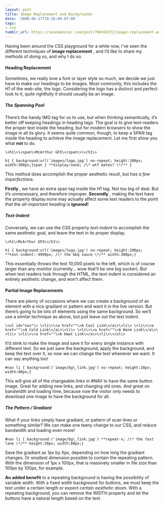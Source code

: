 ```yaml
---
layout: post
title: Image Replacement and Backgrounds
date: '2008-06-17T10:26:00-07:00'
tags:
- css
tumblr_url: https://seanmonstar.com/post/706943372/image-replacement-and-backgrounds
---
```

Having been around the CSS playground for a while now, I’ve seen the different techniques of **image replacement** , and I’d like to share my methods of doing so, and why I do so.

#### Heading Replacement

Sometimes, we really love a font or layer style so much, we decide we just have to make our headings to be images. Most commonly, this includes the H1 of the web-site, the logo. Considering the logo has a distinct and perfect look to it, quite rightfully it should usually be an image.

##### The Spanning Pool

There’s the handy IMG tag for us to use, but when thinking semantically, it’s better off keeping headings in heading tags. The goal is to give text-readers the proper text inside the heading, but for modern browsers to show the image in all its glory. It seems quite common, though, to keep a SPAN tag inside the heading to achieve the image replacement. Let me first show you what **not** to do.

    \<h1\>\<span\>McArthur GFX\</span\>\</h1\>

    h1 { background:url('images/logo.jpg') no-repeat; height:100px; width:300px;}span { **display:none; /\* wtf mates? \*/** }

This method does accomplish the proper aesthetic result, but _has a few imperfections_.

**Firstly** , we have an extra span tag inside the H1 tag. Not too big of deal. But it’s unnecessary, and therefore improper. **Secondly** , making the text have the property display:none may actually affect some text readers to the point that the _all-important heading_ is **ignored!**

##### Text-Indent

Conversely, we can use the CSS property _text-indent_ to accomplish the same aesthetic goal, and leave the text in its proper display.

    \<h1\>McArthur GFX\</h1\>

    h1 { background:url('images/logo.jpg') no-repeat; height:100px; **text-indent:-9999px; /\* the bbq sauce \*/** width:300px;}

This essentially throws the text 10,000 pixels to the left, which is of course larger than any monitor (currently… wow that’ll be one big sucker). But when text readers look through the HTML, the text-indent is considered an entirely aesthetic change, and won’t affect them.

#### Partial Image Replacements

There are plenty of occasions where we can create a background of an element with a nice gradiant or pattern and want it in the live version. But there’s going to be lots of elements using the same background. So we’ll use a similar technique as above, but just leave out the text indent.

    \<ul id="nav"\> \<li\>\<a href=""\>A Cool Link\</a\>\<li\> \<li\>\<a href=""\>A Cold Link\</a\>\<li\> \<li\>\<a href=""\>A Warm Link\</a\>\<li\> \<li\>\<a href=""\>A Hawt Link\</a\>\<li\>\</ul\>

It’d stink to make the image and save it for every single instance with different text. So we just save the background, apply the background, and keep the text over it, so now we can change the text whenever we want. It can say anything too!

    #nav li { background:('image/bg\_link.jpg') no-repeat; height:20px; width:80px;}

This will give all of the changeable links in #NAV to have the same button image. Great for adding new links, and changing old ones. And great on bandwidth and loading time, because now the visitor only needs to download one image to have the background for all.

##### The Pattern / Gradiant

What if your links simply have gradiant, or pattern of scan lines or something similar? We can make one teeny change to our CSS, and reduce bandwidth and loading even more!

    #nav li { background:('image/bg\_link.jpg') **repeat-x; /\* the fast lane \*/** height:20px; width:80px;}

Save the gradiant as 1px by Xpx, depending on how long the gradiant changes. Or smallest dimension possible to contain the repeating pattern. With the dimension of 1px x 100px, that is massively smaller in file size than 100px by 100px, for example.

**An added benefit** to a repeating background is having the possibility of variable width. With a fixed width background for buttons, we must keep the text under a certain length or expect _certain aesthetic doom_. With a repeating background, you can remove the WIDTH property and let the buttons have a natural length based on the text.

